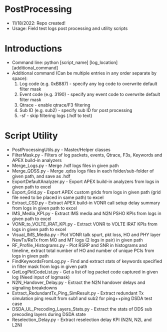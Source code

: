 # PostProcessing
* 11/18/2022: Repo created!
* Usage: Field test logs post processing and utility scripts

# Introductions
* Command line: python [script_name] [log_location] [additional_command]
* Additional command (Can be multiple entries in any order separate by space):
  1. Log code (e.g. 0xB887) - specify any log code to overwrite default filter mask
  2. Event code (e.g. 3190) - specify any event code to overwrite default filter mask
  3. Qtrace - enable qtrace/F3 filtering
  4. Sub ID (e.g. sub2) - specify sub ID for post processing
  5. -sf - skip filtering logs (.hdf to text)

# Script Utility
* PostProcessingUtils.py - Master/Helper classes
* FilterMask.py - Filters of log packets, events, Qtrace, F3s, Keywords and APEX build-in analyzers
* Merge_Logs.py - Merge .hdf logs files in given path
* Merge_QDSS.py - Merge .qdss logs files in each folder/sub-folder of given path, and save as .hdf
* ExportDefaultAnalyzer.py - Export APEX build-in analyzers from logs in given path to excel
* Export_Grid.py - Export APEX custom grids from logs in given path (grid file need to be placed in same path) to excel
* Extract_CSD.py - Extract APEX build-in VONR call setup delay summary from logs in given path to excel
* IMS_Media_KPI.py - Extract IMS media and N2N PSHO KPIs from logs in given path to excel
* VONR_to_VOLTE_IRAT_KPI.py - Extract VONR to VOLTE IRAT KPIs from logs in given path to excel
* Visual_IMS_Media.py - Plot VONR talk spurt, pkt loss, HO and PHY layer NewTx/ReTx from MO and MT logs (2 logs in pair) in given path
* RF_Profile_Histograms.py - Plot RSRP and SNR in histograms and timeline, extract total number of HO and number of unique PCIs from logs in given path
* FindKeywordsFromLog.py - Find and extract stats of keywords specified in filter mask from logs in given path
* GetLogPktCodeList.py - Get a list of log packet code captured in given log (Need input of logmask)
* N2N_Handover_Delay.py - Extract the N2N handover delays and signaling breakdowns
* Extract_RedundantTx_Ping_SimResult.py - Extract redundant Tx simulation ping result from sub1 and sub2 for ping++ping DSDA test case
* DSDA_UL_Precoding_Layers_Stats.py - Extract the stats of DDS sub precoding layers during DSDA state
* Reselection_Delay.py - Extract reselection delay KPI (N2N, N2L and L2N)
